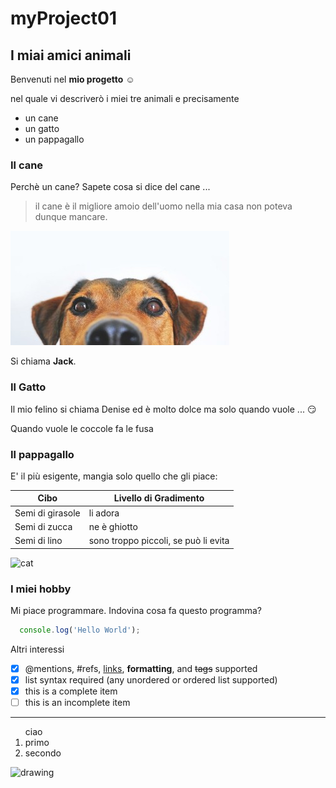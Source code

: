 # myProject01
## I miai amici animali
Benvenuti nel **mio progetto** :relaxed:

nel quale vi descriverò i miei tre animali e precisamente

* un cane 
* un gatto
* un pappagallo

### Il cane
Perchè un cane? Sapete cosa si dice del cane ...
> il cane è il migliore amoio dell'uomo
nella mia casa non poteva dunque mancare.

![dog](dog-640a.jpg)

Si chiama **Jack**.

### Il Gatto
Il mio felino si chiama Denise ed è molto dolce ma solo quando vuole ... :smirk:


Quando vuole le coccole fa le fusa


### Il pappagallo
E' il più esigente, mangia solo quello che gli piace:

Cibo | Livello di Gradimento
------------ | -------------
Semi di girasole | li adora
Semi di zucca | ne è ghiotto
Semi di lino | sono troppo piccoli, se può li evita

![cat](https://developer.ridgerun.com/wiki/images/8/80/Egyptian_cat.jpg)


### I miei hobby
Mi piace programmare. Indovina cosa fa questo programma?

```javascript  
  console.log('Hello World');
```

Altri interessi
- [x] @mentions, #refs, [links](), **formatting**, and <del>tags</del> supported
- [x] list syntax required (any unordered or ordered list supported)
- [x] this is a complete item
- [ ] this is an incomplete item

---

<ol> ciao
  <li> primo
  <li> secondo
</ol>


  
<img src="https://developer.ridgerun.com/wiki/images/8/80/Egyptian_cat.jpg" alt="drawing" width="200"/>
